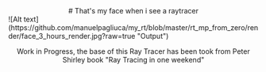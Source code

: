 <center> # That's my face when i see a raytracer </center>
![Alt text](https://github.com/manuelpagliuca/my_rt/blob/master/rt_mp_from_zero/render/face_3_hours_render.jpg?raw=true "Output")

<p align="center"> Work in Progress, the base of this Ray Tracer has been took from Peter Shirley book "Ray Tracing in one weekend" </p>
